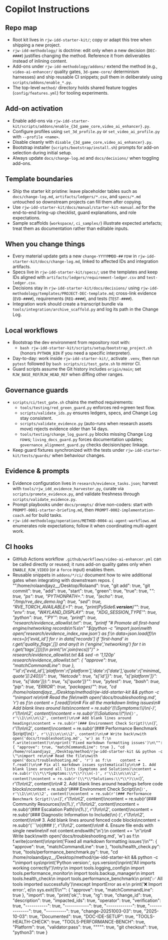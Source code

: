 # Copilot Instructions

## Repo map
- Root kit lives in `rjw-idd-starter-kit/`; copy or adapt this tree when shipping a new project.
- `rjw-idd-methodology/` is doctrine: edit only when a new decision (`DEC-####`) justifies changing the method. Reference it from deliverables instead of inlining content.
- Add-ons under `rjw-idd-methodology/addons/` extend the method (e.g., `video-ai-enhancer/` quality gates, `3d-game-core/` determinism harnesses) and ship reusable CI snippets; pull them in deliberately using `scripts/addons/enable_*.py`.
- The top-level `method/` directory holds shared feature toggles (`config/features.yml`) for tooling experiments.

## Add-on activation
- Enable add-ons via `rjw-idd-starter-kit/scripts/addons/enable_{3d_game_core,video_ai_enhancer}.py`.
- Configure profiles using `set_3d_profile.py` or `set_video_ai_profile.py` with `--profile <name>`.
- Disable cleanly with `disable_{3d_game_core,video_ai_enhancer}.py`.
- Bootstrap installer (`scripts/bootstrap/install.sh`) prompts for add-on selection during initial setup.
- Always update `docs/change-log.md` and `docs/decisions/` when toggling add-ons.

## Template boundaries
- Ship the starter kit pristine: leave placeholder tables such as `docs/change-log.md`, `artifacts/ledgers/*.csv`, and `specs/*.md` untouched so downstream projects can fill them after copying.
- Use `rjw-idd-starter-kit/docs/manual/starter-kit-manual.md` for the end-to-end bring-up checklist, guard explanations, and role expectations.
- Sample scaffolds (`workspace/`, `ci_samples/`) illustrate expected artefacts; treat them as documentation rather than editable inputs.

## When you change things
- Every material update gets a new `change-YYYYMMDD-##` row in `rjw-idd-starter-kit/docs/change-log.md`, linked to affected IDs and integration artifacts.
- Specs live in `rjw-idd-starter-kit/specs/`; use the templates and keep IDs aligned with `artifacts/ledgers/requirement-ledger.csv` and `test-ledger.csv`.
- Decisions stay in `rjw-idd-starter-kit/docs/decisions/` using `rjw-idd-methodology/templates/PROJECT-DEC-template.md`; cross-link evidence (`EVD-####`), requirements (`REQ-####`), and tests (`TEST-####`).
- Integration work should create a transcript bundle via `tools/integration/archive_scaffold.py` and log its path in the Change Log.

## Local workflows
- Bootstrap the dev environment from repository root with:
  - `bash rjw-idd-starter-kit/scripts/setup/bootstrap_project.sh` (honors `PYTHON_BIN` if you need a specific interpreter).
- Day-to-day: work inside `rjw-idd-starter-kit/`, activate `.venv`, then run `pytest` followed by `bash scripts/ci/test_gate.sh` to mirror CI.
- Guard scripts assume the Git history includes `origin/main`; set `RJW_BASE_REF`/`RJW_HEAD_REF` when diffing other ranges.

## Governance guards
- `scripts/ci/test_gate.sh` chains the method requirements:
  - `tools/testing/red_green_guard.py` enforces red→green test flow.
  - `scripts/validate_ids.py` ensures ledgers, specs, and Change Log stay consistent.
  - `scripts/validate_evidence.py` (auto-runs when research assets move) rejects evidence older than 14 days.
  - `tools/testing/change_log_guard.py` blocks missing Change Log rows; `living_docs_guard.py` forces documentation updates; `governance_alignment_guard.py` checks decision/spec linkage.
- Keep guard fixtures synchronized with the tests under `rjw-idd-starter-kit/tests/guards/` when behaviour changes.

## Evidence & prompts
- Evidence configuration lives in `research/evidence_tasks.json`; harvest with `tools/rjw_idd_evidence_harvester.py`, curate via `scripts/promote_evidence.py`, and validate freshness through `scripts/validate_evidence.py`.
- Prompt playbooks under `docs/prompts/` drive non-coders: start with `PROMPT-0001-starter-briefing.md`, then `PROMPT-0002-implementation-coach.md` for build tasks.
- `rjw-idd-methodology/operations/METHOD-0004-ai-agent-workflows.md` enumerates role expectations; follow it when coordinating multi-agent work.

## CI hooks
- GitHub Actions workflow `.github/workflows/video-ai-enhancer.yml` can be called directly or reused; it runs add-on quality gates only when `ENABLE_RJW_VIDEO` (or a `force` input) enables them.
- Reusable snippets in `addons/*/ci/` document how to wire additional gates when integrating with downstream repos.
{
        "\"/home/rolaandjayz__/Desktop/Rolaand": true,
        "git add": true,
        "git commit": true,
        "add": true,
        "start": true,
        "green": true,
        "true": true,
        "*": true,
        "ps": true,
        "PYTHONPATH=.": true,
        "(echo": true,
        "/tmp/rve_dev_demo.log": true,
        "sed": true,
        "RVE_TORCH_AVAILABLE=1": true,
        "print(PySide6.__version__)\"": true,
        "env": true,
        "WAYLAND_DISPLAY": true,
        "XDG_SESSION_TYPE'": true,
        "python": true,
        "'PY'": true,
        "printf": true,
        "research/evidence_allowlist.txt": true,
        "printf \"# Promote all first-hand engine/networking records\\n%s\\n\" \"$(python -c \"import json\nwith open('research/evidence_index_raw.json') as f:\n data=json.load(f)\n recs=[r['evid_id'] for r in data['records'] if 'first-hand' in r.get('quality_flags',[]) and any(t in ('engine','networking') for t in r.get('tags',[]))]\n print('\\n'.join(recs))\")\" > research/evidence_allowlist.txt && sed -n '1,120p' research/evidence_allowlist.txt": {
            "approve": true,
            "matchCommandLine": true
        },
        "'id':r['evid_id'],'platform':r['platform'],'date':r['date'],'quote':r['minimal_quote'][:240]})": true,
        "Netcode": true,
        "s['id']}": true,
        "s['platform']}": true,
        "s['date']}):": true,
        "s['quote']}\"": true,
        "pytest": true,
        "bash": true,
        "pip": true,
        "ERROR": true,
        "packages)\"": true,
        "cd /home/rolaandjayz__/Desktop/method/rjw-idd-starter-kit && python -c \"\nimport re\n\n# Read the file\nwith open('docs/troubleshooting.md', 'r') as f:\n    content = f.read()\n\n# Fix all the markdown linting issues\n# Add blank lines around lists\ncontent = re.sub(r'(\\*\\*Symptoms:\\*\\*)\\n(-)', r'\\1\\n\\n\\2', content)\ncontent = re.sub(r'(\\*\\*Solutions:\\*\\*)\\n(```
)', r'\\1\\n\\n\\2', content)\n\n# Add blank lines around headings\ncontent = re.sub(r'(### Environment Check Script)\\n(
```)', r'\\1\\n\\n\\2', content)\ncontent = re.sub(r'(### Performance Benchmark Script)\\n(```
)', r'\\1\\n\\n\\2', content)\n\n# Write back\nwith open('docs/troubleshooting.md', 'w') as f:\n    f.write(content)\n\nprint('Fixed markdown formatting issues')\n\"": {
            "approve": true,
            "matchCommandLine": true
        },
        "cd /home/rolaandjayz__/Desktop/method/rjw-idd-starter-kit && python -c \"\nimport re\n\n# Read the file\nwith open('docs/troubleshooting.md', 'r') as f:\n    content = f.read()\n\n# Fix all markdown issues systematically\n\n# 1. Add blank lines around all lists (Symptoms and Solutions)\ncontent = re.sub(r'(\\*\\*Symptoms:\\*\\*)\\n(-)', r'\\1\\n\\n\\2', content)\ncontent = re.sub(r'(\\*\\*Solutions:\\*\\*)\\n(
```)', r'\\1\\n\\n\\2', content)\n\n# 2. Add blank lines around headings before code blocks\ncontent = re.sub(r'(### Environment Check Script)\\n(```
)', r'\\1\\n\\n\\2', content)\ncontent = re.sub(r'(### Performance Benchmark Script)\\n(
```)', r'\\1\\n\\n\\2', content)\ncontent = re.sub(r'(### Community Resources)\\n(1\\.)', r'\\1\\n\\n\\2', content)\ncontent = re.sub(r'(### Escalation Path)\\n(1\\.)', r'\\1\\n\\n\\2', content)\ncontent = re.sub(r'(### Diagnostic Information to Include)\\n(-)', r'\\1\\n\\n\\2', content)\n\n# 3. Add blank lines around fenced code blocks\ncontent = re.sub(r'(```\\n)(### )', r'\\1\\n\\2', content)\n\n# 4. Ensure file ends with single newline\nif not content.endswith('\\n'):\n    content += '\\n'\n\n# Write back\nwith open('docs/troubleshooting.md', 'w') as f:\n    f.write(content)\n\nprint('Fixed all markdown formatting issues')\n\"": {
            "approve": true,
            "matchCommandLine": true
        },
        "tools/health_check.py": true,
        "tools/performance_benchmark.py": true,
        "cd /home/rolaandjayz__/Desktop/method/rjw-idd-starter-kit && python -c \"\nimport sys\nprint('Python version:', sys.version)\nprint('All imports working correctly!')\ntry:\n    import tools.logging_config\n    import tools.performance_monitor\n    import tools.backup_manager\n    import tools.health_check\n    import tools.performance_benchmark\n    print('✅ All tools imported successfully')\nexcept ImportError as e:\n    print('❌ Import error:', e)\n    sys.exit(1)\n\"": {
            "approve": true,
            "matchCommandLine": true
        },
        "import": true,
        "print('ok',": true,
        "rg": true,
        "change_id": true,
        "description": true,
        "impacted_ids": true,
        "operator": true,
        "verification": true,
        "-----------": true,
        "------------": true,
        "-------------": true,
        "--------------": true,
        "----------": true,
        "change-20251003-03": true,
        "2025-10-03": true,
        "Documented": true,
        "DOC-IDE-SETUP": true,
        "TOOLS-HEALTH-CHECK": true,
        "TOOLS-PERFORMANCE-BENCH": true,
        "Platform": true,
        "validator:pass": true,
        "\"\"\"": true,
        "git checkout": true,
        "python3": true
    }